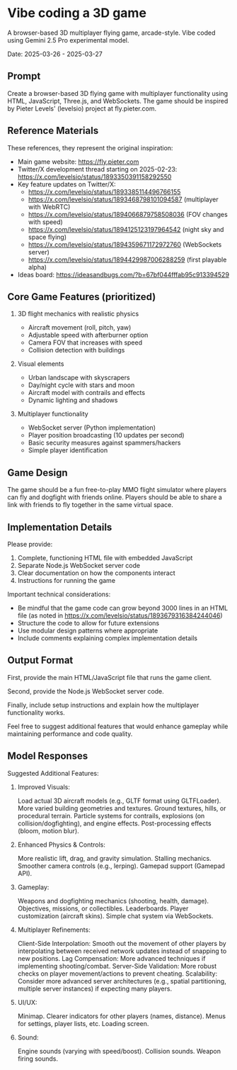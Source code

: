 # Vibe coding a 3D game

A browser-based 3D multiplayer flying game, arcade-style. Vibe coded using Gemini 2.5 Pro experimental model.

Date: 2025-03-26 - 2025-03-27

## Prompt

Create a browser-based 3D flying game with multiplayer functionality using HTML, JavaScript, Three.js, and WebSockets. The game should be inspired by Pieter Levels' (levelsio) project at fly.pieter.com.

## Reference Materials
These references, they represent the original inspiration:
- Main game website: https://fly.pieter.com
- Twitter/X development thread starting on 2025-02-23: https://x.com/levelsio/status/1893350391158292550
- Key feature updates on Twitter/X:
  - https://x.com/levelsio/status/1893385114496766155
  - https://x.com/levelsio/status/1893468798101094587 (multiplayer with WebRTC)
  - https://x.com/levelsio/status/1894066879758508036 (FOV changes with speed)
  - https://x.com/levelsio/status/1894125123197964542 (night sky and space flying)
  - https://x.com/levelsio/status/1894359671172972760 (WebSockets server)
  - https://x.com/levelsio/status/1894429987006288259 (first playable alpha)
- Ideas board: https://ideasandbugs.com/?b=67bf044fffab95c913394529

## Core Game Features (prioritized)
1. 3D flight mechanics with realistic physics
   - Aircraft movement (roll, pitch, yaw)
   - Adjustable speed with afterburner option
   - Camera FOV that increases with speed
   - Collision detection with buildings

2. Visual elements
   - Urban landscape with skyscrapers
   - Day/night cycle with stars and moon
   - Aircraft model with contrails and effects
   - Dynamic lighting and shadows

3. Multiplayer functionality
   - WebSocket server (Python implementation)
   - Player position broadcasting (10 updates per second)
   - Basic security measures against spammers/hackers
   - Simple player identification

## Game Design
The game should be a fun free-to-play MMO flight simulator where players can fly and dogfight with friends online. Players should be able to share a link with friends to fly together in the same virtual space.

## Implementation Details

Please provide:
1. Complete, functioning HTML file with embedded JavaScript
2. Separate Node.js WebSocket server code
3. Clear documentation on how the components interact
4. Instructions for running the game

Important technical considerations:
- Be mindful that the game code can grow beyond 3000 lines in an HTML file (as noted in https://x.com/levelsio/status/1893679316384244046)
- Structure the code to allow for future extensions
- Use modular design patterns where appropriate
- Include comments explaining complex implementation details

## Output Format
First, provide the main HTML/JavaScript file that runs the game client.

Second, provide the Node.js WebSocket server code.

Finally, include setup instructions and explain how the multiplayer functionality works.

Feel free to suggest additional features that would enhance gameplay while maintaining performance and code quality.

## Model Responses

Suggested Additional Features:

1. Improved Visuals:

    Load actual 3D aircraft models (e.g., GLTF format using GLTFLoader).
    More varied building geometries and textures.
    Ground textures, hills, or procedural terrain.
    Particle systems for contrails, explosions (on collision/dogfighting), and engine effects.
    Post-processing effects (bloom, motion blur).

2. Enhanced Physics & Controls:

    More realistic lift, drag, and gravity simulation.
    Stalling mechanics.
    Smoother camera controls (e.g., lerping).
    Gamepad support (Gamepad API).

3. Gameplay:

    Weapons and dogfighting mechanics (shooting, health, damage).
    Objectives, missions, or collectibles.
    Leaderboards.
    Player customization (aircraft skins).
    Simple chat system via WebSockets.

4. Multiplayer Refinements:

    Client-Side Interpolation: Smooth out the movement of other players by interpolating between received network updates instead of snapping to new positions.
    Lag Compensation: More advanced techniques if implementing shooting/combat.
    Server-Side Validation: More robust checks on player movement/actions to prevent cheating.
    Scalability: Consider more advanced server architectures (e.g., spatial partitioning, multiple server instances) if expecting many players.

5. UI/UX:

    Minimap.
    Clearer indicators for other players (names, distance).
    Menus for settings, player lists, etc.
    Loading screen.

6. Sound:

    Engine sounds (varying with speed/boost).
    Collision sounds.
    Weapon firing sounds.
